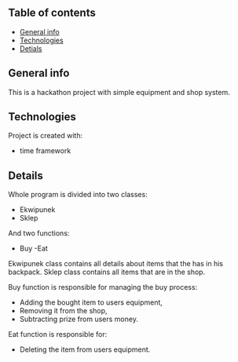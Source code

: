## Table of contents
* [General info](#general-info)
* [Technologies](#technologies)
* [Detials](#details)

## General info
This is a hackathon project with simple equipment and shop system.
	
## Technologies
Project is created with:
* time framework

## Details
Whole program is divided into two classes:
- Ekwipunek 
- Sklep

And two functions:
- Buy
-Eat

Ekwipunek class contains all details about items that the has in his backpack.
Sklep class contains all items that are in the shop.

Buy function is responsible for managing the buy process:
- Adding the bought item to users equipment,
- Removing it from the shop,
- Subtracting prize from users money.

Eat function is responsible for:
- Deleting the item from users equipment.

